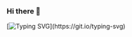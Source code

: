 ### Hi there 👋

[![Typing SVG](https://readme-typing-svg.demolab.com?font=Fira+Code&pause=1000&random=false&width=435&lines=I+am+Himank.)](https://git.io/typing-svg)
<!--
**steadyfall/steadyfall** is a ✨ _special_ ✨ repository because its `README.md` (this file) appears on your GitHub profile.

Here are some ideas to get you started:

- 🔭 I’m currently working on ...
- 🌱 I’m currently learning ...
- 👯 I’m looking to collaborate on ...
- 🤔 I’m looking for help with ...
- 💬 Ask me about ...
- 📫 How to reach me: ...
- 😄 Pronouns: ...
- ⚡ Fun fact: ...
-->
